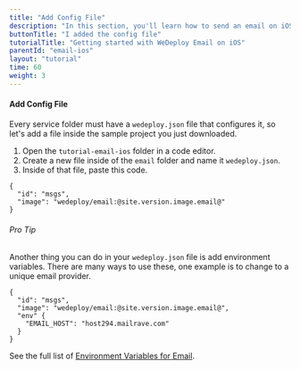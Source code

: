 ```yaml
---
title: "Add Config File"
description: "In this section, you'll learn how to send an email on iOS using the WeDeploy API Client."
buttonTitle: "I added the config file"
tutorialTitle: "Getting started with WeDeploy Email on iOS"
parentId: "email-ios"
layout: "tutorial"
time: 60
weight: 3
---
```


#### Add Config File

Every service folder must have a `wedeploy.json` file that configures it, so let's add a file inside the sample project you just downloaded.

1. Open the `tutorial-email-ios` folder in a code editor.
2. Create a new file inside of the `email` folder and name it `wedeploy.json`.
3. Inside of that file, paste this code.

```application/json
{
  "id": "msgs",
  "image": "wedeploy/email:@site.version.image.email@"
}
```

<aside>

###### <span class="icon-16-star"></span> Pro Tip

Another thing you can do in your `wedeploy.json` file is add environment variables. There are many ways to use these, one example is to change to a unique email provider.

```application/json
{
  "id": "msgs",
  "image": "wedeploy/email:@site.version.image.email@",
  "env" {
    "EMAIL_HOST": "host294.mailrave.com"
  }
}
```

See the full list of <a href="/docs/email/environment-variables/" target="_blank">Environment Variables for Email</a>.

</aside>
